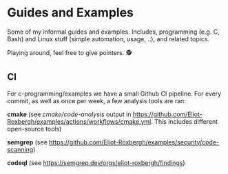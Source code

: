 # Guides and Examples

Some of my informal guides and examples.
Includes, programming (e.g. C, Bash) and Linux stuff (simple automation, usage, ..), and related topics.

Playing around, feel free to give pointers. 🕵️


## CI

For c-programming/examples we have a small Github CI pipeline.
For every commit, as well as once per week, a few analysis tools are ran:

**cmake** (see _cmake/code-analysis_ output in https://github.com/Eliot-Roxbergh/examples/actions/workflows/cmake.yml. This includes different open-source tools)

**semgrep** (see https://github.com/Eliot-Roxbergh/examples/security/code-scanning)

**codeql** (see https://semgrep.dev/orgs/eliot-roxbergh/findings)

